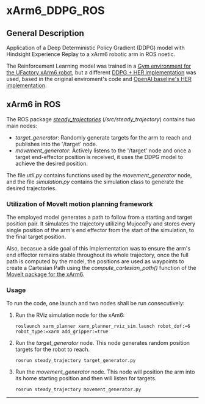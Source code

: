 # xArm6_DDPG_ROS

## General Description
Application of a Deep Deterministic Policy Gradient (DDPG) model with Hindsight Experience Replay to a xArm6 robotic arm in ROS noetic.

The Reinforcement Learning model was trained in a [Gym environment for the UFactory xArm6 robot](https://github.com/julio-design/xArm6-Gym-Env), 
but a different [DDPG + HER implementation](https://github.com/edgarcancinoe/xarm6_DDPG_HER) was used, based in the original enviroment's code and [OpenAI baseline's HER implementation](https://github.com/openai/baselines/tree/master/baselines/her).

## xArm6 in ROS

The ROS package [*steady_trajectories*](https://github.com/edgarcancinoe/xArm6_DDPG_ROS/tree/master/src/steady_trajectory) (_/src/steady_trajectory_) contains two main nodes:
- _target_generator_: Randomly generate targets for the arm to reach and publishes into the '/target' node.
- _movement_generator_: Actively listens to the '/target' node and once a target end-effector position is received, it uses the DDPG model to achieve the desired position.

The file _util.py_ contains functions used by the _movement_generator_ node, and the file _simulation.py_ contains the simulation class to generate the desired trajectories.

### Utilization of MoveIt motion planning framework
The employed model generates a path to follow from a starting and target position pair. It simulates the trajectory utilizing MujocoPy and stores every single position of the arm's
end effector from the start of the simulation, to the final target position.

Also, becasue a side goal of this implementation was to ensure the arm's end effector remains stable throughout its whole trajectory, once the full path is computed by the model, the positions are used as
waypoints to create a Cartesian Path using the *compute_cartesian_path()* function of the [MoveIt package for the xArm6](https://github.com/xArm-Developer/xarm_ros). 

### Usage
To run the code, one launch and two nodes shall be run consecutively:
1. Run the RViz simulation node for the xAm6:
   ```
   roslaunch xarm_planner xarm_planner_rviz_sim.launch robot_dof:=6 robot_type:=xarm add_gripper:=true
   ```
2. Run the _target_generator_ node. This node generates random position targets for the robot to reach.
   ```
   rosrun steady_trajectory target_generator.py
   ```
3. Run the _movement_generator_ node. This node will position the arm into its home starting position and then will listen for targets.
   ```
   rosrun steady_trajectory movement_generator.py
   ```
   
---
